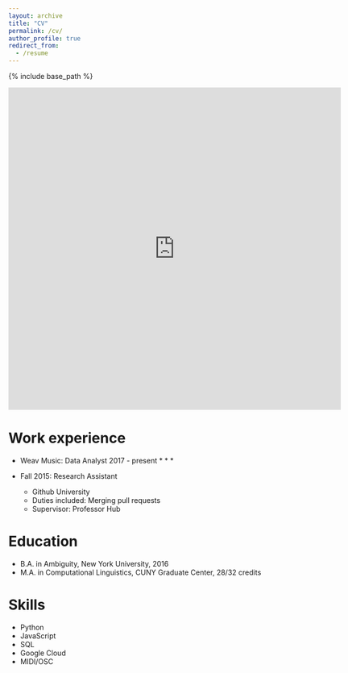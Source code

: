 ```yaml
---
layout: archive
title: "CV"
permalink: /cv/
author_profile: true
redirect_from:
  - /resume
---
```


{% include base_path %}


<!-- <object data="../images/resume.pdf" type=”application/pdf” width=”100%” height=”100%”></object> -->
<!-- <a href="../images/resume.pdf" class="image fit"><img src="images/marr_pic.jpg" alt=""></a>  -->

<iframe src="https://github.com/owenbwhite/owenbwhite.github.io/blob/master/images/resume.pdf&embedded=true" style="width: 660px; height:  640px;" frameborder="0"></iframe>

Work experience
======
* Weav Music: Data Analyst 2017 - present
  * 
  * 
  * 

* Fall 2015: Research Assistant
  * Github University
  * Duties included: Merging pull requests
  * Supervisor: Professor Hub

Education
======
* B.A. in Ambiguity, New York University, 2016
* M.A. in Computational Linguistics, CUNY Graduate Center, 28/32 credits  

Skills
======
* Python
* JavaScript
* SQL
* Google Cloud
* MIDI/OSC


